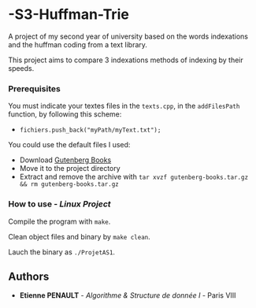 # -S3-Huffman-Trie
A project of my second year of university based on the words indexations and the huffman coding from a text library.

This project aims to compare 3 indexations methods of indexing by their speeds.

### Prerequisites

You must indicate your textes files in the ```texts.cpp```, in the ```addFilesPath``` function, by following this scheme:
* ```fichiers.push_back("myPath/myText.txt");```

You could use the default files I used:
* Download [Gutenberg Books]()
* Move it to the project directory
* Extract and remove the archive with ```tar xvzf gutenberg-books.tar.gz && rm gutenberg-books.tar.gz```


### How to use - *Linux Project*

Compile the program with ```make```.

Clean object files and binary by ```make clean```.

Lauch the binary as ```./ProjetAS1```.

## Authors

* **Etienne PENAULT** - *Algorithme & Structure de donnée I* - Paris VIII
